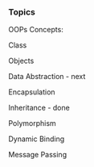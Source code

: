 ### Topics 

OOPs Concepts:

Class

Objects

Data Abstraction - next

Encapsulation

Inheritance - done

Polymorphism

Dynamic Binding

Message Passing
